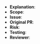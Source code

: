 * **Explanation**: <!-- A description of the issue being fixed or enhancement being made. This can be brief, but it should be clear. -->
* **Scope**: <!-- An assessment of the impact/importance of the change. For example, is the change a source-breaking language change, etc. -->
* **Issue**: <!-- The GitHub Issue link if the change fixes/implements an issue/enhancement -->
* **Original PR**: <!-- Pull Request link from main branch -->
* **Risk**: <!-- What is the (specific) risk to the release for taking this change? -->
* **Testing**: <!-- What specific testing has been done or needs to be done to further validate any impact of this change? -->
* **Reviewer**: <!-- One or more code owners for the impacted components should review the change. Technical review can be delegated by a code owner or otherwise requested as deemed appropriate or useful. -->
